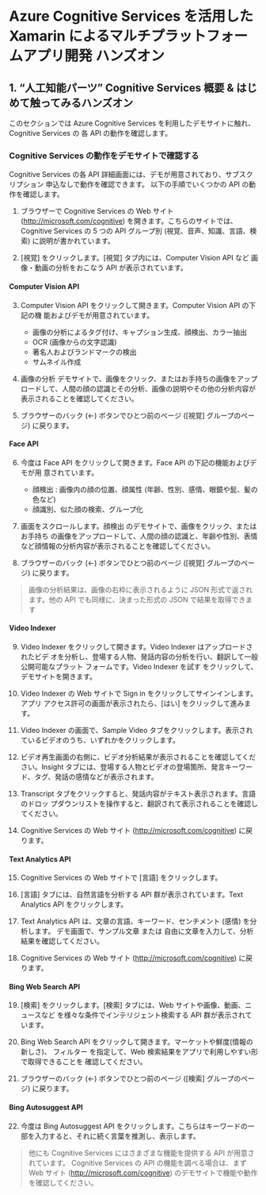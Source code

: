 # Azure Cognitive Services を活用した Xamarin によるマルチプラットフォームアプリ開発 ハンズオン

## 1. “人工知能パーツ” Cognitive Services 概要 & はじめて触ってみるハンズオン

このセクションでは Azure Cognitive Services を利用したデモサイトに触れ、Cognitive Services の 各 API の動作を確認します。 
 
### Cognitive Services の動作をデモサイトで確認する 
Cognitive Services の各 API 詳細画面には、デモが用意されており、サブスクリプション 申込なしで動作を確認できます。 以下の手順でいくつかの API の動作を確認します。

1. ブラウザーで Cognitive Services の Web サイト (http://microsoft.com/cognitive) を開きます。こちらのサイトでは、Cognitive Services の 5 つの API グループ別 (視覚、音声、知識、言語、検索) に説明が書かれています。 

2. [視覚] をクリックします。[視覚] タブ内には、Computer Vision API など 画像・動画の分析をおこなう API が表示されています。

#### Computer Vision API
3. Computer Vision API をクリックして開きます。Computer Vision API の下記の機 能およびデモが用意されています。 
    - 画像の分析によるタグ付け、キャプション生成、顔検出、カラー抽出 
    - OCR (画像からの文字認識) 
    - 著名人およびランドマークの検出 
    - サムネイル作成

4. 画像の分析 デモサイトで、画像をクリック、またはお手持ちの画像をアップロードして、人間の顔の認識とその分析、画像の説明やその他の分析内容が表示されることを確認してください。

5. ブラウザーのバック (←) ボタンでひとつ前のページ ([視覚] グループのページ) に戻ります。 

#### Face API
6. 今度は Face API をクリックして開きます。Face API の下記の機能およびデモが用 意されています。 
    - 顔検出 : 画像内の顔の位置、顔属性 (年齢、性別、感情、眼鏡や髭、髪の色など) 
    - 顔識別、似た顔の検索、グループ化

7. 画面をスクロールします。顔検出 のデモサイトで、画像をクリック、またはお手持ち の画像をアップロードして、人間の顔の認識と、年齢や性別、表情など顔情報の分析内容が表示されることを確認してください。

8. ブラウザーのバック (←) ボタンでひとつ前のページ ([視覚] グループのページ) に戻ります。 


> 画像の分析結果は、画像の右枠に表示されるように JSON 形式で返されます。他の API でも同様に、決まった形式の JSON で結果を取得できます


#### Video Indexer
9. Video Indexer をクリックして開きます。Video Indexer はアップロードされたビデ オを分析し、登場する人物、発話内容の分析を行い、翻訳して一般公開可能なプラット フォームです。Video Indexer を試す をクリックして、デモサイトを開きます。 

10. Video Indexer の Web サイトで Sign in をクリックしてサインインします。アプリ アクセス許可の画面が表示されたら、[はい] をクリックして進みます。 

11. Video Indexer の画面で、Sample Video タブをクリックします。表示されているビデオのうち、いずれかをクリックします。

12. ビデオ再生画面の右側に、ビデオ分析結果が表示されることを確認してください。Insight タブには、登場する人物とビデオの登場箇所、発言キーワード、タグ、発話の感情などが表示されます。

13.  Transcript タブをクリックすると、発話内容がテキスト表示されます。言語のドロッ プダウンリストを操作すると、翻訳されて表示されることを確認してください。

14.  Cognitive Services の Web サイト (http://microsoft.com/cognitive) に戻ります。


#### Text Analytics API
15. Cognitive Services の Web サイトで [言語] をクリックします。 

16. [言語] タブには、自然言語を分析する API 群が表示されています。Text Analytics API をクリックします。

17.  Text Analytics API は、文章の言語、キーワード、センチメント (感情) を分析します。 デモ画面で、サンプル文章 または 自由に文章を入力して、分析結果を確認してください。 

18. Cognitive Services の Web サイト (http://microsoft.com/cognitive) に戻ります。


#### Bing Web Search API
19. [検索] をクリックします。[検索] タブには、Web サイトや画像、動画、ニュースなど を様々な条件でインテリジェント検索する API 群が表示されています。 

20. Bing Web Search API をクリックして開きます。マーケットや鮮度(情報の新しさ)、 フィルター を指定して、Web 検索結果をアプリで利用しやすい形で取得できることを 確認してください。 

21. ブラウザーのバック (←) ボタンでひとつ前のページ ([検索] グループのページ) に戻ります。

#### Bing Autosuggest API
22. 今度は Bing Autosuggest API をクリックします。こちらはキーワードの一部を入力すると、それに続く言葉を推測し、表示します。 

> 他にも Cognitive Services にはさまざまな機能を提供する API が用意されています。 Cognitive Services の API の機能を調べる場合は、まず Web サイト (http://microsoft.com/cognitive) のデモサイトで機能や動作を確認してください。 
